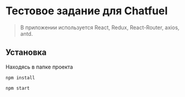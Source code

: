 # Тестовое задание для Chatfuel

> В приложении используется React, Redux, React-Router, axios, antd.

## Установка

Находясь в папке проекта

```
npm install
```

```
npm start
```
